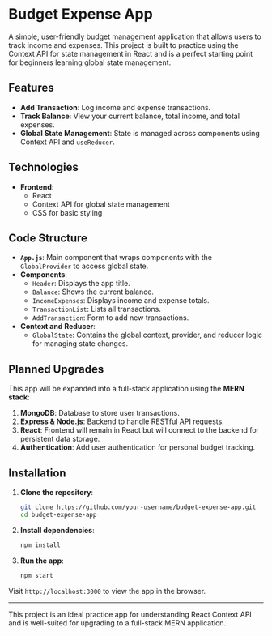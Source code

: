 # Budget Expense App

A simple, user-friendly budget management application that allows users to track income and expenses. This project is built to practice using the Context API for state management in React and is a perfect starting point for beginners learning global state management.

## Features
- **Add Transaction**: Log income and expense transactions.
- **Track Balance**: View your current balance, total income, and total expenses.
- **Global State Management**: State is managed across components using Context API and `useReducer`.
  
## Technologies
- **Frontend**:
  - React
  - Context API for global state management
  - CSS for basic styling

## Code Structure
- **`App.js`**: Main component that wraps components with the `GlobalProvider` to access global state.
- **Components**:
  - `Header`: Displays the app title.
  - `Balance`: Shows the current balance.
  - `IncomeExpenses`: Displays income and expense totals.
  - `TransactionList`: Lists all transactions.
  - `AddTransaction`: Form to add new transactions.
- **Context and Reducer**:
  - `GlobalState`: Contains the global context, provider, and reducer logic for managing state changes.
  
## Planned Upgrades
This app will be expanded into a full-stack application using the **MERN stack**:
1. **MongoDB**: Database to store user transactions.
2. **Express & Node.js**: Backend to handle RESTful API requests.
3. **React**: Frontend will remain in React but will connect to the backend for persistent data storage.
4. **Authentication**: Add user authentication for personal budget tracking.

## Installation
1. **Clone the repository**:
   ```bash
   git clone https://github.com/your-username/budget-expense-app.git
   cd budget-expense-app
   ```

2. **Install dependencies**:
   ```bash
   npm install
   ```

3. **Run the app**:
   ```bash
   npm start
   ```
   
Visit `http://localhost:3000` to view the app in the browser.

---

This project is an ideal practice app for understanding React Context API and is well-suited for upgrading to a full-stack MERN application.
